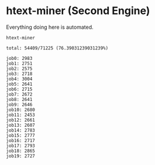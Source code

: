 # htext-miner (Second Engine)

Everything doing here is automated.

```
htext-miner

total: 54409/71225 (76.39031239031239%)

job0: 2983
job1: 2751
job2: 2575
job3: 2718
job4: 3004
job5: 2641
job6: 2715
job7: 2672
job8: 2641
job9: 2646
job10: 2680
job11: 2453
job12: 2661
job13: 2607
job14: 2783
job15: 2777
job16: 2717
job17: 2793
job18: 2865
job19: 2727
```